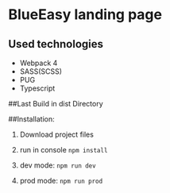 # BlueEasy landing page

## Used technologies
- Webpack 4
- SASS(SCSS)
- PUG
- Typescript

##Last Build in dist Directory

##Installation:
1) Download project files

2) run in console ```npm install```

3) dev mode: ```npm run dev```

4) prod mode: ```npm run prod```
